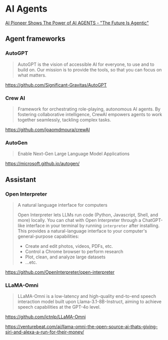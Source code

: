 
# AI Agents

[AI Pioneer Shows The Power of AI AGENTS - "The Future Is Agentic"](https://www.youtube.com/watch?v=ZYf9V2fSFwU)

## Agent frameworks

### AutoGPT

> AutoGPT is the vision of accessible AI for everyone, to use and to build on. Our mission is to provide the tools, so that you can focus on what matters.

https://github.com/Significant-Gravitas/AutoGPT

### Crew AI

> Framework for orchestrating role-playing, autonomous AI agents. By fostering collaborative intelligence, CrewAI empowers agents to work together seamlessly, tackling complex tasks.

https://github.com/joaomdmoura/crewAI

### AutoGen

> Enable Next-Gen Large Language Model Applications

https://microsoft.github.io/autogen/

## Assistant

### Open Interpreter

> A natural language interface for computers
>
> Open Interpreter lets LLMs run code (Python, Javascript, Shell, and more) locally. You can chat with Open Interpreter through a ChatGPT-like interface in your terminal by running `interpreter` after installing.
> This provides a natural-language interface to your computer's general-purpose capabilities:
> - Create and edit photos, videos, PDFs, etc.
> - Control a Chrome browser to perform research
> - Plot, clean, and analyze large datasets
> - ...etc.

https://github.com/OpenInterpreter/open-interpreter

### LLaMA-Omni

> LLaMA-Omni is a low-latency and high-quality end-to-end speech interaction model built upon Llama-3.1-8B-Instruct, aiming to achieve speech capabilities at the GPT-4o level.

https://github.com/ictnlp/LLaMA-Omni

https://venturebeat.com/ai/llama-omni-the-open-source-ai-thats-giving-siri-and-alexa-a-run-for-their-money/
